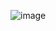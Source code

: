 ![image](https://user-images.githubusercontent.com/50520333/166128847-85dc2a58-d3e5-4af1-93e5-204398722aef.png)
